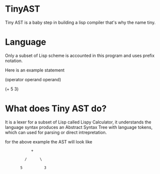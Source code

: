 # TinyAST

Tiny AST is a baby step in building a lisp compiler that's why the name tiny.

# Language

Only a subset of Lisp scheme is accounted in this program and uses prefix notation.

Here is an example statement

(operator operand operand)

(+ 5 3)

# What does Tiny AST do?

It is a lexer for a subset of Lisp called Lispy Calculator, it understands the language syntax produces an Abstract Syntax Tree with language tokens, which can used for parsing or direct intrepretation.

for the above example the AST will look like

	            +

	         /      \

	       5          3


